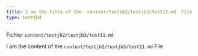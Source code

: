 ```yaml
---
title: I am the title of the `content/testjb2/testjb3/test11.md` File
type: testjb4
---
```

Fichier `content/testjb2/testjb3/test11.md`

I am the content of the `content/testjb2/testjb3/test11.md` File
